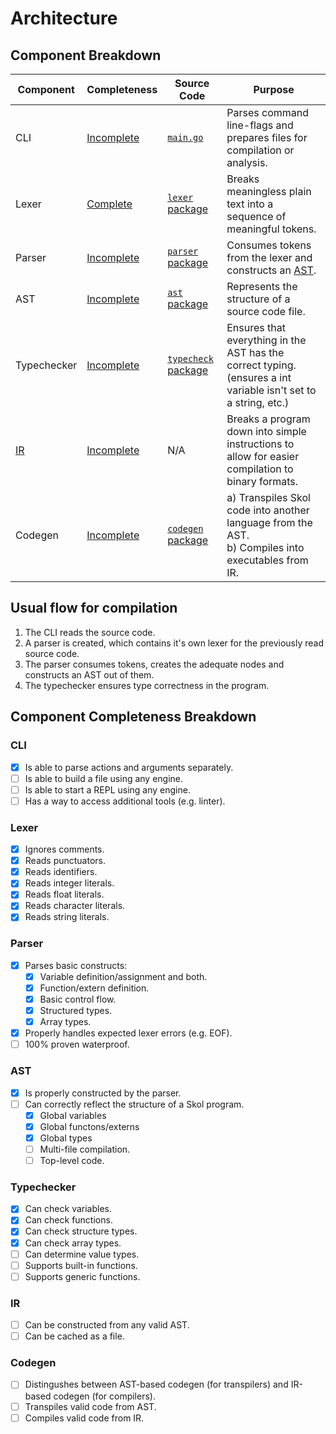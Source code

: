 # Architecture

## Component Breakdown

Component   | Completeness               | Source Code                      | Purpose
------------|----------------------------|----------------------------------|---------
CLI         | [Incomplete](#cli)         | [`main.go`][main]                | Parses command line-flags and prepares files for compilation or analysis.
Lexer       | [Complete](#lexer)         | [`lexer` package][lexer]         | Breaks meaningless plain text into a sequence of meaningful tokens.
Parser      | [Incomplete](#parser)      | [`parser` package][parser]       | Consumes tokens from the lexer and constructs an [AST][astw].
AST         | [Incomplete](#ast)         | [`ast` package][ast]             | Represents the structure of a source code file.
Typechecker | [Incomplete](#typechecker) | [`typecheck` package][typecheck] | Ensures that everything in the AST has the correct typing. (ensures a int variable isn't set to a string, etc.)
[IR][irw]   | [Incomplete](#ir)          | N/A                              | Breaks a program down into simple instructions to allow for easier compilation to binary formats.
Codegen     | [Incomplete](#codegen)     | [`codegen` package][codegen]     | a) Transpiles Skol code into another language from the AST. <br/> b) Compiles into executables from IR.

## Usual flow for compilation

1. The CLI reads the source code.
2. A parser is created, which contains it's own lexer for the previously read
   source code.
3. The parser consumes tokens, creates the adequate nodes and constructs an AST
   out of them.
4. The typechecker ensures type correctness in the program.

## Component Completeness Breakdown

### CLI

- [x] Is able to parse actions and arguments separately.
- [ ] Is able to build a file using any engine.
- [ ] Is able to start a REPL using any engine.
- [ ] Has a way to access additional tools (e.g. linter).

### Lexer

- [x] Ignores comments.
- [x] Reads punctuators.
- [x] Reads identifiers.
- [x] Reads integer literals.
- [x] Reads float literals.
- [x] Reads character literals.
- [x] Reads string literals.

### Parser

- [x] Parses basic constructs:
   * [x] Variable definition/assignment and both.
   * [x] Function/extern definition.
   * [x] Basic control flow.
   * [x] Structured types.
   * [x] Array types.
- [x] Properly handles expected lexer errors (e.g. EOF).
- [ ] 100% proven waterproof.

### AST

- [x] Is properly constructed by the parser.
- [ ] Can correctly reflect the structure of a Skol program.
   * [x] Global variables
   * [x] Global functons/externs
   * [x] Global types
   * [ ] Multi-file compilation.
   * [ ] Top-level code.

### Typechecker

- [x] Can check variables.
- [x] Can check functions.
- [x] Can check structure types.
- [x] Can check array types.
- [ ] Can determine value types.
- [ ] Supports built-in functions.
- [ ] Supports generic functions.

### IR

- [ ] Can be constructed from any valid AST.
- [ ] Can be cached as a file.

### Codegen

- [ ] Distingushes between AST-based codegen (for transpilers) and IR-based
      codegen (for compilers).
- [ ] Transpiles valid code from AST.
- [ ] Compiles valid code from IR.

[main]: https://github.com/syzkrash/skol/blob/nightly/main.go
[lexer]: https://github.com/syzkrash/skol/tree/nightly/lexer
[parser]: https://github.com/syzkrash/skol/tree/nightly/parser
[ast]: https://github.com/syzkrash/skol/tree/nightly/ast
[sim]: https://github.com/syzkrash/skol/tree/nightly/sim
[typecheck]: https://github.com/syzkrash/skol/tree/nightly/typecheck
[codegen]: https://github.com/syzkrash/skol/tree/nightly/codegen

[astw]: https://en.wikipedia.org/wiki/Abstract_syntax_tree
[irw]: https://en.wikipedia.org/wiki/Intermediate_representation
